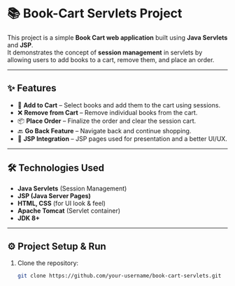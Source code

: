 # 📚 Book-Cart Servlets Project

This project is a simple **Book Cart web application** built using **Java Servlets** and **JSP**.  
It demonstrates the concept of **session management** in servlets by allowing users to add books to a cart, remove them, and place an order.

---

## ✨ Features
- 🛒 **Add to Cart** – Select books and add them to the cart using sessions.  
- ❌ **Remove from Cart** – Remove individual books from the cart.  
- 📦 **Place Order** – Finalize the order and clear the session cart.  
- 🔙 **Go Back Feature** – Navigate back and continue shopping.  
- 🎨 **JSP Integration** – JSP pages used for presentation and a better UI/UX.  

---

## 🛠️ Technologies Used
- **Java Servlets** (Session Management)  
- **JSP (Java Server Pages)**  
- **HTML, CSS** (for UI look & feel)  
- **Apache Tomcat** (Servlet container)  
- **JDK 8+**  

---

## ⚙️ Project Setup & Run
1. Clone the repository:
   ```bash
   git clone https://github.com/your-username/book-cart-servlets.git
